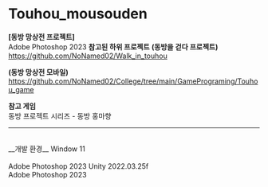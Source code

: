 # Touhou_mousouden
__[동방 망상전 프로젝트]__
<br/>
Adobe Photoshop 2023
__참고된 하위 프로젝트__
__(동방을 걷다 프로젝트)__
<br/>
https://github.com/NoNamed02/Walk_in_touhou

__(동방 망상전 모바일)__
<br/>
https://github.com/NoNamed02/College/tree/main/GamePrograming/Touhou_game

__참고 게임__
<br/>
동방 프로젝트 시리즈 - 동방 홍마향


-------------------------------------------------------------------------------------------
<br/>
__개발 환경__
Window 11
<br/>
<br/>
Adobe Photoshop 2023
Unity 2022.03.25f
<br/>
Adobe Photoshop 2023
